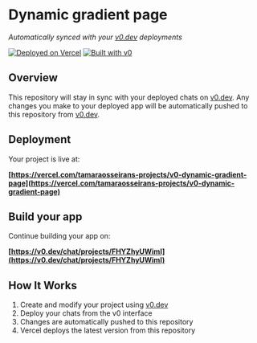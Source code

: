 # Dynamic gradient page

*Automatically synced with your [v0.dev](https://v0.dev) deployments*

[![Deployed on Vercel](https://img.shields.io/badge/Deployed%20on-Vercel-black?style=for-the-badge&logo=vercel)](https://vercel.com/tamaraosseirans-projects/v0-dynamic-gradient-page)
[![Built with v0](https://img.shields.io/badge/Built%20with-v0.dev-black?style=for-the-badge)](https://v0.dev/chat/projects/FHYZhyUWiml)

## Overview

This repository will stay in sync with your deployed chats on [v0.dev](https://v0.dev).
Any changes you make to your deployed app will be automatically pushed to this repository from [v0.dev](https://v0.dev).

## Deployment

Your project is live at:

**[https://vercel.com/tamaraosseirans-projects/v0-dynamic-gradient-page](https://vercel.com/tamaraosseirans-projects/v0-dynamic-gradient-page)**

## Build your app

Continue building your app on:

**[https://v0.dev/chat/projects/FHYZhyUWiml](https://v0.dev/chat/projects/FHYZhyUWiml)**

## How It Works

1. Create and modify your project using [v0.dev](https://v0.dev)
2. Deploy your chats from the v0 interface
3. Changes are automatically pushed to this repository
4. Vercel deploys the latest version from this repository